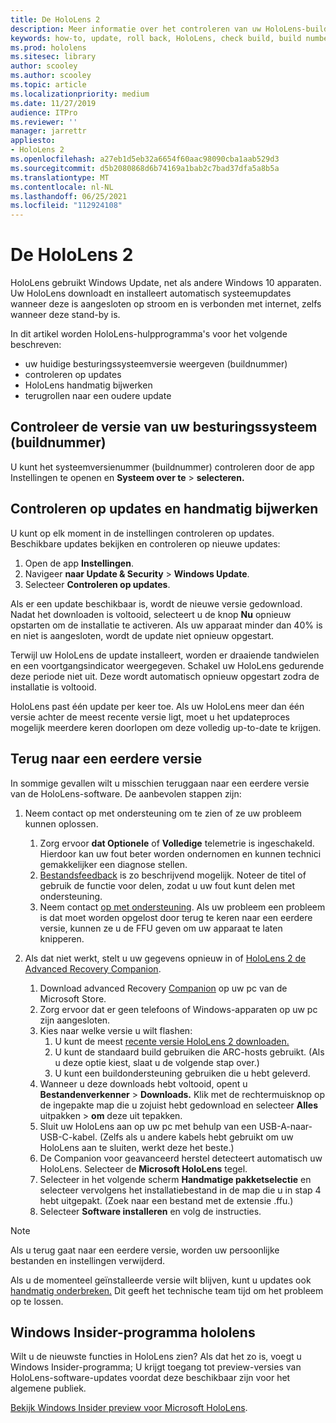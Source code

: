 ```yaml
---
title: De HoloLens 2
description: Meer informatie over het controleren van uw HoloLens-buildnummer, het up-to-date houden van apparaatupdates, het deelnemen aan het Insiders-programma en het terugdraaien van updates.
keywords: how-to, update, roll back, HoloLens, check build, build number
ms.prod: hololens
ms.sitesec: library
author: scooley
ms.author: scooley
ms.topic: article
ms.localizationpriority: medium
ms.date: 11/27/2019
audience: ITPro
ms.reviewer: ''
manager: jarrettr
appliesto:
- HoloLens 2
ms.openlocfilehash: a27eb1d5eb32a6654f60aac98090cba1aab529d3
ms.sourcegitcommit: d5b2080868d6b74169a1bab2c7bad37dfa5a8b5a
ms.translationtype: MT
ms.contentlocale: nl-NL
ms.lasthandoff: 06/25/2021
ms.locfileid: "112924108"
---
```

# <a name="update-hololens-2"></a>De HoloLens 2

HoloLens gebruikt Windows Update, net als andere Windows 10 apparaten. Uw HoloLens downloadt en installeert automatisch systeemupdates wanneer deze is aangesloten op stroom en is verbonden met internet, zelfs wanneer deze stand-by is.

In dit artikel worden HoloLens-hulpprogramma's voor het volgende beschreven:

- uw huidige besturingssysteemversie weergeven (buildnummer)
- controleren op updates
- HoloLens handmatig bijwerken
- terugrollen naar een oudere update

## <a name="check-your-operating-system-version-build-number"></a>Controleer de versie van uw besturingssysteem (buildnummer)

U kunt het systeemversienummer (buildnummer) controleren door de app Instellingen te openen en **Systeem over te**  >  **selecteren.**

## <a name="check-for-updates-and-manually-update"></a>Controleren op updates en handmatig bijwerken

U kunt op elk moment in de instellingen controleren op updates.  Beschikbare updates bekijken en controleren op nieuwe updates:

1. Open de app **Instellingen**.
1. Navigeer **naar Update & Security**  >  **Windows Update**.
1. Selecteer **Controleren op updates**.

Als er een update beschikbaar is, wordt de nieuwe versie gedownload. Nadat het downloaden is voltooid, selecteert u de knop **Nu** opnieuw opstarten om de installatie te activeren. Als uw apparaat minder dan 40% is en niet is aangesloten, wordt de update niet opnieuw opgestart.

Terwijl uw HoloLens de update installeert, worden er draaiende tandwielen en een voortgangsindicator weergegeven. Schakel uw HoloLens gedurende deze periode niet uit. Deze wordt automatisch opnieuw opgestart zodra de installatie is voltooid.

HoloLens past één update per keer toe.  Als uw HoloLens meer dan één versie achter de meest recente versie ligt, moet u het updateproces mogelijk meerdere keren doorlopen om deze volledig up-to-date te krijgen.

## <a name="go-back-to-a-previous-version"></a>Terug naar een eerdere versie

In sommige gevallen wilt u misschien teruggaan naar een eerdere versie van de HoloLens-software. De aanbevolen stappen zijn:

1. Neem contact op met ondersteuning om te zien of ze uw probleem kunnen oplossen.
    1. Zorg ervoor **dat Optionele** of **Volledige** telemetrie is ingeschakeld. Hierdoor kan uw fout beter worden ondernomen en kunnen technici gemakkelijker een diagnose stellen.
    1. [Bestandsfeedback](hololens-feedback.md) is zo beschrijvend mogelijk. Noteer de titel of gebruik de functie voor delen, zodat u uw fout kunt delen met ondersteuning.
    1. Neem contact [op met ondersteuning](https://aka.ms/hlsupport). Als uw probleem een probleem is dat moet worden opgelost door terug te keren naar een eerdere versie, kunnen ze u de FFU geven om uw apparaat te laten knipperen.

1. Als dat niet werkt, stelt u uw gegevens opnieuw in of [HoloLens 2 de Advanced Recovery Companion](hololens-recovery.md).
    1. Download advanced Recovery [Companion](https://www.microsoft.com/p/advanced-recovery-companion/9p74z35sfrs8?activetab=pivot:overviewtab) op uw pc van de Microsoft Store.
    1. Zorg ervoor dat er geen telefoons of Windows-apparaten op uw pc zijn aangesloten.
    1. Kies naar welke versie u wilt flashen:
        1. U kunt de meest [recente versie HoloLens 2 downloaden.](https://aka.ms/hololens2download)
        1. U kunt de standaard build gebruiken die ARC-hosts gebruikt. (Als u deze optie kiest, slaat u de volgende stap over.)
        1. U kunt een buildondersteuning gebruiken die u hebt geleverd.
    1. Wanneer u deze downloads hebt voltooid, opent u **Bestandenverkenner**  >  **Downloads.** Klik met de rechtermuisknop op de ingepakte map die u zojuist hebt gedownload en selecteer **Alles** uitpakken  >  **om** deze uit tepakken.
    1. Sluit uw HoloLens aan op uw pc met behulp van een USB-A-naar-USB-C-kabel. (Zelfs als u andere kabels hebt gebruikt om uw HoloLens aan te sluiten, werkt deze het beste.)
    1. De Companion voor geavanceerd herstel detecteert automatisch uw HoloLens. Selecteer de **Microsoft HoloLens** tegel.
    1. Selecteer in het volgende scherm **Handmatige pakketselectie** en selecteer vervolgens het installatiebestand in de map die u in stap 4 hebt uitgepakt. (Zoek naar een bestand met de extensie .ffu.)
    1. Selecteer **Software installeren** en volg de instructies.

> [!NOTE]
> Als u terug gaat naar een eerdere versie, worden uw persoonlijke bestanden en instellingen verwijderd.

Als u de momenteel geïnstalleerde versie wilt blijven, kunt u updates ook [handmatig onderbreken.](hololens-updates.md#pause-updates-via-device) Dit geeft het technische team tijd om het probleem op te lossen.

## <a name="windows-insider-program-on-hololens"></a>Windows Insider-programma hololens

Wilt u de nieuwste functies in HoloLens zien?  Als dat het zo is, voegt u Windows Insider-programma; U krijgt toegang tot preview-versies van HoloLens-software-updates voordat deze beschikbaar zijn voor het algemene publiek.

[Bekijk Windows Insider preview voor Microsoft HoloLens](hololens-insider.md).
